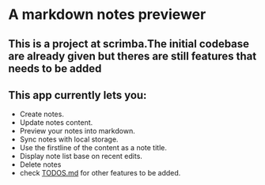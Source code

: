 # A markdown notes previewer

## This is a project at scrimba.The initial codebase are already given but theres are still features that needs to be added

## This app currently lets you:

- Create notes.
- Update notes content.
- Preview your notes into markdown.
- Sync notes with local storage.
- Use the firstline of the content as a note title.
- Display note list base on recent edits.
- Delete notes
- check [TODOS.md](https://github.com/AlwinJun/notesTOmarkdown-preview/blob/main/TODOS.md) for other features to be added.
